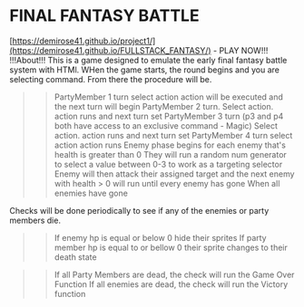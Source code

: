# FINAL FANTASY BATTLE
[https://demirose41.github.io/project1/](https://demirose41.github.io/FULLSTACK_FANTASY/) - PLAY NOW!!!
!!!About!!!
This is a game designed to emulate the early final fantasy battle system with HTMl.
WHen the game starts, the round begins and you are selecting command. From there the procedure will be.
>>PartyMember 1 turn
>>select action
>>action will be executed and the next turn will begin 
>>PartyMember 2 turn.
>>Select action.
>>action runs and next turn set
>>PartyMember 3 turn (p3 and p4 both have access to an exclusive command - Magic) 
>>Select action. 
>>action runs and next turn set 
>>PartyMember 4  turn 
>>select action 
>>action runs 
>>Enemy phase begins 
>>for each enemy that's health is greater than 0 
>>They will run a random num generator to select a value between 0-3 to work as a targeting selector 
>>Enemy will then attack their assigned target and the next enemy with health > 0 will run until every enemy has gone 
>>When all enemies have gone 

Checks will be done periodically to see if any of the enemies or party members die. 
>>If enemy hp is equal or below 0 hide their sprites
>>If party member hp is equal to or bellow 0 their sprite changes to their death state 

>>If all Party Members are dead, the check will run the Game Over Function 
>>If all enemies are dead, the check will run the Victory function

